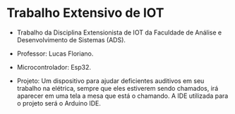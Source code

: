 # Trabalho Extensivo de IOT

- Trabalho da Disciplina Extensionista de IOT da Faculdade de Análise e Desenvolvimento de Sistemas (ADS).
- Professor: Lucas Floriano.
- Microcontrolador: Esp32.

- Projeto: Um dispositivo para ajudar deficientes auditivos em seu trabalho na elétrica, sempre que eles estiverem sendo chamados, irá aparecer em uma tela a mesa que está o chamando. A IDE utilizada para o projeto será o Arduino IDE.
